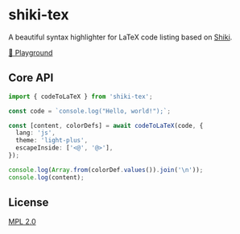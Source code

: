 # shiki-tex

A beautiful syntax highlighter for LaTeX code listing based on [Shiki](https://github.com/shikijs/shiki).

[🚀 Playground](https://shiki-tex.vercel.app/)

## Core API

```ts
import { codeToLaTeX } from 'shiki-tex';

const code = `console.log("Hello, world!");`;

const [content, colorDefs] = await codeToLaTeX(code, {
  lang: 'js',
  theme: 'light-plus',
  escapeInside: ['<@', '@>'],
});

console.log(Array.from(colorDef.values()).join('\n'));
console.log(content);
```

## License

[MPL 2.0](./LICENSE)
